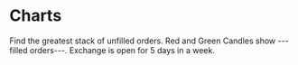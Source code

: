 


# Charts

Find the greatest stack of unfilled orders.
Red and Green Candles show ---filled orders---.
Exchange is open for 5 days in a week.
<!--stackedit_data:
eyJoaXN0b3J5IjpbLTkwMDM5MTE1Myw3MzA5OTgxMTZdfQ==
-->
